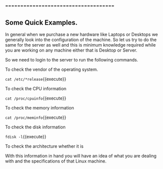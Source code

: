 ## ------------------------------------
## Some Quick Examples.

In general when we purchase a new hardware like Laptops or Desktops we generally look into the configuration of the machine. So let us try to do the same for the server as well and this is minimum knowledge required while you are working on any machine either that is Desktop or Server.


So we need to login to the server to run the following commands.

To check the vendor of the operating system.

`cat /etc/*release`{{execute}} 

To check the CPU information

`cat /proc/cpuinfo`{{execute}}

To check the memory information 

`cat /proc/meminfo`{{execute}}

To check the disk information

`fdisk -l`{{execute}}

To check the architecture whether it is 

With this information in hand you will have an idea of what you are dealing with and the specifications of that Linux machine.